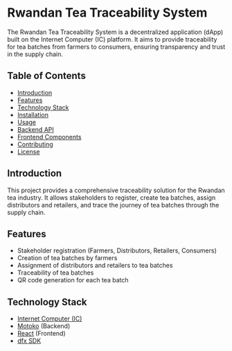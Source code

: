 # Rwandan Tea Traceability System

The Rwandan Tea Traceability System is a decentralized application (dApp) built on the Internet Computer (IC) platform. It aims to provide traceability for tea batches from farmers to consumers, ensuring transparency and trust in the supply chain.

## Table of Contents

- [Introduction](#introduction)
- [Features](#features)
- [Technology Stack](#technology-stack)
- [Installation](#installation)
- [Usage](#usage)
- [Backend API](#backend-api)
- [Frontend Components](#frontend-components)
- [Contributing](#contributing)
- [License](#license)

## Introduction

This project provides a comprehensive traceability solution for the Rwandan tea industry. It allows stakeholders to register, create tea batches, assign distributors and retailers, and trace the journey of tea batches through the supply chain.

## Features

- Stakeholder registration (Farmers, Distributors, Retailers, Consumers)
- Creation of tea batches by farmers
- Assignment of distributors and retailers to tea batches
- Traceability of tea batches
- QR code generation for each tea batch

## Technology Stack

- [Internet Computer (IC)](https://internetcomputer.org/)
- [Motoko](https://sdk.dfinity.org/docs/language-guide/motoko.html) (Backend)
- [React](https://reactjs.org/) (Frontend)
- [dfx SDK](https://sdk.dfinity.org/docs/developers-guide/)
